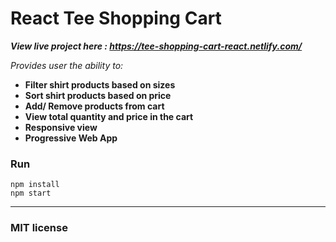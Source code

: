 # React Tee Shopping Cart

***View live project here : https://tee-shopping-cart-react.netlify.com/***

*Provides user the ability to:*
- **Filter shirt products based on sizes**
- **Sort shirt  products based on price**
- **Add/ Remove products from cart**
- **View total quantity and price in the cart**
- **Responsive view**
- **Progressive Web App**

### Run
```
npm install
npm start
```

--------------------------
### MIT license



